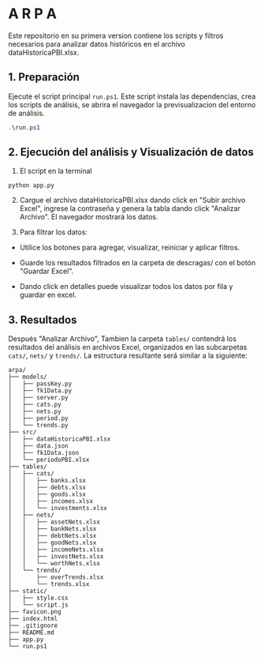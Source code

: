 # A R P A

Este repositorio en su primera version contiene los scripts y filtros necesarios para analizar datos históricos en el archivo dataHistoricaPBI.xlsx.

## 1. Preparación

Ejecute el script principal `run.ps1`. Este script instala las dependencias, crea los scripts de análisis, se abrira el navegador la previsualizacion del entorno de análisis.

```powershell
.\run.ps1
```

## 2. Ejecución del análisis y Visualización de datos

1. El script en la terminal

```
python app.py
```
2. Cargue el archivo dataHistoricaPBI.xlsx dando click en "Subir archivo Excel", ingrese la contraseña y genera la tabla dando click "Analizar Archivo". El navegador mostrará los datos.  

3. Para filtrar los datos:

- Utilice los botones para agregar, visualizar, reiniciar y aplicar filtros.

- Guarde los resultados filtrados en la carpeta de descragas/ con el botón "Guardar Excel".

- Dando click en detalles puede visualizar todos los datos por fila y guardar en excel.


## 3. Resultados

Después "Analizar Archivo",  Tambien la carpeta `tables/` contendrá los resultados del análisis en archivos Excel, organizados en las subcarpetas `cats/`, `nets/` y `trends/`.  La estructura resultante será similar a la siguiente:

```
arpa/
├── models/
│   ├── passKey.py
│   ├── fk1Data.py
│   ├── server.py
│   ├── cats.py
│   ├── nets.py
│   ├── period.py
│   └── trends.py
├── src/
│   ├── dataHistoricaPBI.xlsx
│   ├── data.json
│   ├── fk1Data.json
│   └── periodoPBI.xlsx
├── tables/
│   ├── cats/
│   │   ├── banks.xlsx
│   │   ├── debts.xlsx
│   │   ├── goods.xlsx
│   │   ├── incomes.xlsx
│   │   └── investments.xlsx
│   ├── nets/
│   │   ├── assetNets.xlsx
│   │   ├── bankNets.xlsx
│   │   ├── debtNets.xlsx
│   │   ├── goodNets.xlsx
│   │   ├── incomeNets.xlsx
│   │   ├── investNets.xlsx
│   │   └── worthNets.xlsx
│   └── trends/
│       ├── overTrends.xlsx
│       └── trends.xlsx
├── static/
│   ├── style.css
│   └── script.js
├── favicon.png
├── index.html
├── .gitignore
├── README.md
├── app.py
└── run.ps1
```